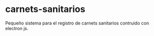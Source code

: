 # carnets-sanitarios
Pequeño sistema para el registro de carnets sanitarios contruido con electron js.
